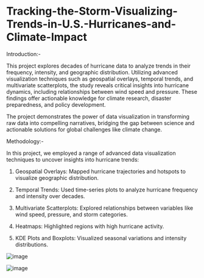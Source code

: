 # Tracking-the-Storm-Visualizing-Trends-in-U.S.-Hurricanes-and-Climate-Impact

Introduction:-

This project explores decades of hurricane data to analyze trends in their frequency, intensity, and geographic distribution. Utilizing advanced visualization techniques such as geospatial overlays, temporal trends, and multivariate scatterplots, the study reveals critical insights into hurricane dynamics, including relationships between wind speed and pressure. These findings offer actionable knowledge for climate research, disaster preparedness, and policy development.

The project demonstrates the power of data visualization in transforming raw data into compelling narratives, bridging the gap between science and actionable solutions for global challenges like climate change.

Methodology:-

In this project, we employed a range of advanced data visualization techniques to uncover insights into hurricane trends:

1. Geospatial Overlays: Mapped hurricane trajectories and hotspots to visualize geographic distribution.

2. Temporal Trends: Used time-series plots to analyze hurricane frequency and intensity over decades.

3. Multivariate Scatterplots: Explored relationships between variables like wind speed, pressure, and storm categories.

4. Heatmaps: Highlighted regions with high hurricane activity.

5. KDE Plots and Boxplots: Visualized seasonal variations and intensity distributions.

![image](https://github.com/user-attachments/assets/e0296cce-4ff6-4fbe-8a9c-724478b15142)

![image](https://github.com/user-attachments/assets/511eacda-2767-47c5-a299-7dbd3b634004)




